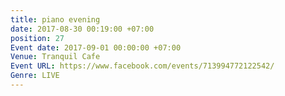 ```yaml
---
title: piano evening
date: 2017-08-30 00:19:00 +07:00
position: 27
Event date: 2017-09-01 00:00:00 +07:00
Venue: Tranquil Cafe
Event URL: https://www.facebook.com/events/713994772122542/
Genre: LIVE
---
```


